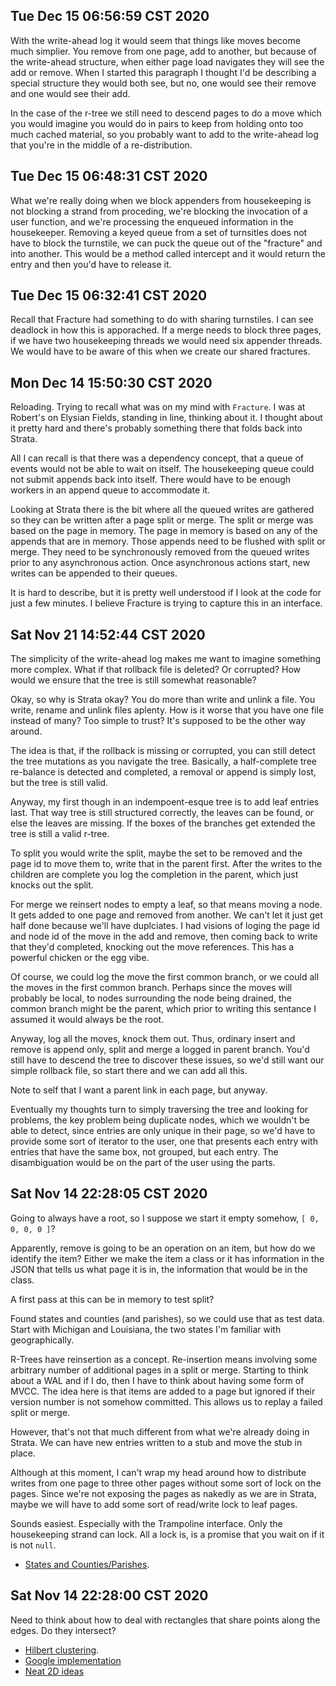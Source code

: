 ## Tue Dec 15 06:56:59 CST 2020

With the write-ahead log it would seem that things like moves become much
simplier. You remove from one page, add to another, but because of the
write-ahead structure, when either page load navigates they will see the add or
remove. When I started this paragraph I thought I'd be describing a special
structure they would both see, but no, one would see their remove and one would
see their add.

In the case of the r-tree we still need to descend pages to do a move which you
would imagine you would do in pairs to keep from holding onto too much cached
material, so you probably want to add to the write-ahead log that you're in the
middle of a re-distribution.

## Tue Dec 15 06:48:31 CST 2020

What we're really doing when we block appenders from housekeeping is not
blocking a strand from proceding, we're blocking the invocation of a user
function, and we're processing the enqueued information in the housekeeper.
Removing a keyed queue from a set of turnsitles does not have to block the
turnstile, we can puck the queue out of the "fracture" and into another. This
would be a method called intercept and it would return the entry and then you'd
have to release it.

## Tue Dec 15 06:32:41 CST 2020

Recall that Fracture had something to do with sharing turnstiles. I can see
deadlock in how this is apporached. If a merge needs to block three pages, if we
have two housekeeping threads we would need six appender threads. We would have
to be aware of this when we create our shared fractures.

## Mon Dec 14 15:50:30 CST 2020

Reloading. Trying to recall what was on my mind with `Fracture`. I was at
Robert's on Elysian Fields, standing in line, thinking about it. I thought about
it pretty hard and there's probably something there that folds back into Strata.

All I can recall is that there was a dependency concept, that a queue of events
would not be able to wait on itself. The housekeeping queue could not submit
appends back into itself. There would have to be enough workers in an append
queue to accommodate it.

Looking at Strata there is the bit where all the queued writes are gathered
so they can be written after a page split or merge. The split or merge was based
on the page in memory. The page in memory is based on any of the appends that
are in memory. Those appends need to be flushed with split or merge. They need
to be synchronously removed from the queued writes prior to any asynchronous
action. Once asynchronous actions start, new writes can be appended to their
queues.

It is hard to describe, but it is pretty well understood if I look at the code
for just a few minutes. I believe Fracture is trying to capture this in an
interface.

## Sat Nov 21 14:52:44 CST 2020

The simplicity of the write-ahead log makes me want to imagine something more
complex. What if that rollback file is deleted? Or corrupted? How would we
ensure that the tree is still somewhat reasonable?

Okay, so why is Strata okay? You do more than write and unlink a file. You
write, rename and unlink files aplenty. How is it worse that you have one file
instead of many? Too simple to trust? It's supposed to be the other way around.

The idea is that, if the rollback is missing or corrupted, you can still detect
the tree mutations as you navigate the tree. Basically, a half-complete tree
re-balance is detected and completed, a removal or append is simply lost, but
the tree is still valid.

Anyway, my first though in an indempoent-esque tree is to add leaf entries last.
That way tree is still structured correctly, the leaves can be found, or else
the leaves are missing. If the boxes of the branches get extended the tree is
still a valid r-tree.

To split you would write the split, maybe the set to be removed and the page id
to move them to, write that in the parent first. After the writes to the
children are complete you log the completion in the parent, which just knocks
out the split.

For merge we reinsert nodes to empty a leaf, so that means moving a node. It
gets added to one page and removed from another. We can't let it just get half
done because we'll have duplciates. I had visions of loging the page id and node
id of the move in the add and remove, then coming back to write that they'd
completed, knocking out the move references. This has a powerful chicken or the
egg vibe.

Of course, we could log the move the first common branch, or we could all the
moves in the first common branch. Perhaps since the moves will probably be
local, to nodes surrounding the node being drained, the common branch might be
the parent, which prior to writing this sentance I assumed it would always be
the root.

Anyway, log all the moves, knock them out. Thus, ordinary insert and remove is
append only, split and merge a logged in parent branch. You'd still have to
descend the tree to discover these issues, so we'd still want our simple
rollback file, so start there and we can add all this.

Note to self that I want a parent link in each page, but anyway.

Eventually my thoughts turn to simply traversing the tree and looking for
problems, the key problem being duplicate nodes, which we wouldn't be able to
detect, since entries are only unique in their page, so we'd have to provide
some sort of iterator to the user, one that presents each entry with entries
that have the same box, not grouped, but each entry. The disambiguation would be
on the part of the user using the parts.

## Sat Nov 14 22:28:05 CST 2020

Going to always have a root, so I suppose we start it empty somehow, `[ 0, 0, 0, 0 ]`?

Apparently, remove is going to be an operation on an item, but how do we
identify the item? Either we make the item a class or it has information in the
JSON that tells us what page it is in, the information that would be in the
class.

A first pass at this can be in memory to test split?

Found states and counties (and parishes), so we could use that as test data.
Start with Michigan and Louisiana, the two states I'm familiar with
geographically.

R-Trees have reinsertion as a concept. Re-insertion means involving some
arbitrary number of additional pages in a split or merge. Starting to think
about a WAL and if I do, then I have to think about having some form of MVCC.
The idea here is that items are added to a page but ignored if their version
number is not somehow committed. This allows us to replay a failed split or
merge.

However, that's not that much different from what we're already doing in Strata.
We can have new entries written to a stub and move the stub in place.

Although at this moment, I can't wrap my head around how to distribute writes
from one page to three other pages without some sort of lock on the pages. Since
we're not exposing the pages as nakedly as we are in Strata, maybe we will have
to add some sort of read/write lock to leaf pages.

Sounds easiest. Especially with the Trampoline interface. Only the housekeeping
strand can lock. All a lock is, is a promise that you wait on if it is not
`null`.

 * [States and Counties/Parishes](https://eric.clst.org/tech/usgeojson/).

## Sat Nov 14 22:28:00 CST 2020

Need to think about how to deal with rectangles that share points along the
edges. Do they intersect?

 * [Hilbert clustering](http://www.academia.edu/3027346/Clustering_in_Hilbert_R_Trees_A_study_on_Spatial_Indexing_in_R_Trees).
 * [Google implementation](https://code.google.com/p/pyrtree/source/browse/pyrtree/rtree.py)
 * [Neat 2D ideas](https://github.com/mourner/rbush/blob/master/rbush.js)
